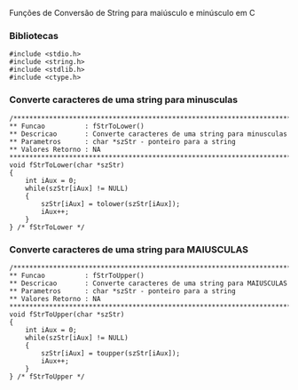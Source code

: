 Funções de Conversão de String para maiúsculo e minúsculo em C

### Bibliotecas
```
#include <stdio.h>
#include <string.h>
#include <stdlib.h>
#include <ctype.h>
```

### Converte caracteres de uma string para minusculas
```
/**************************************************************************
** Funcao          : fStrToLower()
** Descricao       : Converte caracteres de uma string para minusculas
** Parametros      : char *szStr - ponteiro para a string
** Valores Retorno : NA
******************************************************************************/
void fStrToLower(char *szStr)
{
    int iAux = 0;
    while(szStr[iAux] != NULL)
    {
        szStr[iAux] = tolower(szStr[iAux]);
        iAux++;
    }    
} /* fStrToLower */
```

### Converte caracteres de uma string para MAIUSCULAS
```
/**************************************************************************
** Funcao          : fStrToUpper()
** Descricao       : Converte caracteres de uma string para MAIUSCULAS
** Parametros      : char *szStr - ponteiro para a string
** Valores Retorno : NA
******************************************************************************/
void fStrToUpper(char *szStr)
{
    int iAux = 0;
    while(szStr[iAux] != NULL)
    {
        szStr[iAux] = toupper(szStr[iAux]);
        iAux++;
    }    
} /* fStrToUpper */
```
